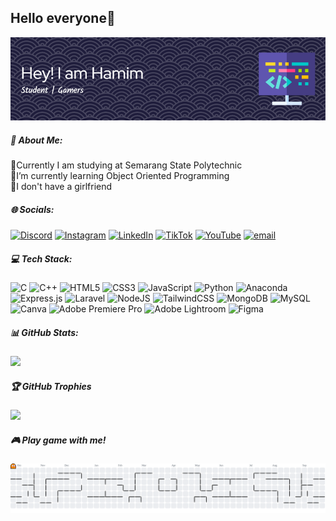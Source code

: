 ## Hello everyone👋

![Hamim688](img/github-header-image.png)

##### 💫 About Me:
🏫Currently I am studying at Semarang State Polytechnic<br>🌱I’m currently learning Object Oriented Programming<br>👨I don't have a girlfriend


##### 🌐 Socials:
[![Discord](https://img.shields.io/badge/Discord-%237289DA.svg?logo=discord&logoColor=white)](https://discord.gg/.rajaba) [![Instagram](https://img.shields.io/badge/Instagram-%23E4405F.svg?logo=Instagram&logoColor=white)](https://instagram.com/rajabaahamim_) [![LinkedIn](https://img.shields.io/badge/LinkedIn-%230077B5.svg?logo=linkedin&logoColor=white)](https://linkedin.com/in/RajabaHamim) [![TikTok](https://img.shields.io/badge/TikTok-%23000000.svg?logo=TikTok&logoColor=white)](https://tiktok.com/@rajaba_hm) [![YouTube](https://img.shields.io/badge/YouTube-%23FF0000.svg?logo=YouTube&logoColor=white)](https://youtube.com/@rajabahamim) [![email](https://img.shields.io/badge/Email-D14836?logo=gmail&logoColor=white)](mailto:rajabahamim688@gmail.com) 

##### 💻 Tech Stack:
![C](https://img.shields.io/badge/c-%2300599C.svg?style=for-the-badge&logo=c&logoColor=white) ![C++](https://img.shields.io/badge/c++-%2300599C.svg?style=for-the-badge&logo=c%2B%2B&logoColor=white) ![HTML5](https://img.shields.io/badge/html5-%23E34F26.svg?style=for-the-badge&logo=html5&logoColor=white) ![CSS3](https://img.shields.io/badge/css3-%231572B6.svg?style=for-the-badge&logo=css3&logoColor=white) ![JavaScript](https://img.shields.io/badge/javascript-%23323330.svg?style=for-the-badge&logo=javascript&logoColor=%23F7DF1E) ![Python](https://img.shields.io/badge/python-3670A0?style=for-the-badge&logo=python&logoColor=ffdd54) ![Anaconda](https://img.shields.io/badge/Anaconda-%2344A833.svg?style=for-the-badge&logo=anaconda&logoColor=white) ![Express.js](https://img.shields.io/badge/express.js-%23404d59.svg?style=for-the-badge&logo=express&logoColor=%2361DAFB) ![Laravel](https://img.shields.io/badge/laravel-%23FF2D20.svg?style=for-the-badge&logo=laravel&logoColor=white) ![NodeJS](https://img.shields.io/badge/node.js-6DA55F?style=for-the-badge&logo=node.js&logoColor=white) ![TailwindCSS](https://img.shields.io/badge/tailwindcss-%2338B2AC.svg?style=for-the-badge&logo=tailwind-css&logoColor=white) ![MongoDB](https://img.shields.io/badge/MongoDB-%234ea94b.svg?style=for-the-badge&logo=mongodb&logoColor=white) ![MySQL](https://img.shields.io/badge/mysql-4479A1.svg?style=for-the-badge&logo=mysql&logoColor=white) ![Canva](https://img.shields.io/badge/Canva-%2300C4CC.svg?style=for-the-badge&logo=Canva&logoColor=white) ![Adobe Premiere Pro](https://img.shields.io/badge/Adobe%20Premiere%20Pro-9999FF.svg?style=for-the-badge&logo=Adobe%20Premiere%20Pro&logoColor=white) ![Adobe Lightroom](https://img.shields.io/badge/Adobe%20Lightroom-31A8FF.svg?style=for-the-badge&logo=Adobe%20Lightroom&logoColor=white) ![Figma](https://img.shields.io/badge/figma-%23F24E1E.svg?style=for-the-badge&logo=figma&logoColor=white)
##### 📊 GitHub Stats:
![](https://github-readme-stats.vercel.app/api?username=Hamim688&theme=radical&hide_border=false&include_all_commits=false&count_private=false)

##### 🏆 GitHub Trophies
![](https://github-profile-trophy.vercel.app/?username=Hamim688&theme=radical&no-frame=false&no-bg=false&margin-w=4)

##### 🎮 Play game with me!

<picture>
  <source media="(prefers-color-scheme: dark)" srcset="https://raw.githubusercontent.com/Hamim688/Hamim688/output/pacman-contribution-graph-dark.svg">
  <source media="(prefers-color-scheme: light)" srcset="https://raw.githubusercontent.com/Hamim688/Hamim688/output/pacman-contribution-graph.svg">
  <img alt="pacman contribution graph" src="https://raw.githubusercontent.com/Hamim688/Hamim688/output/pacman-contribution-graph.svg">
</picture>

